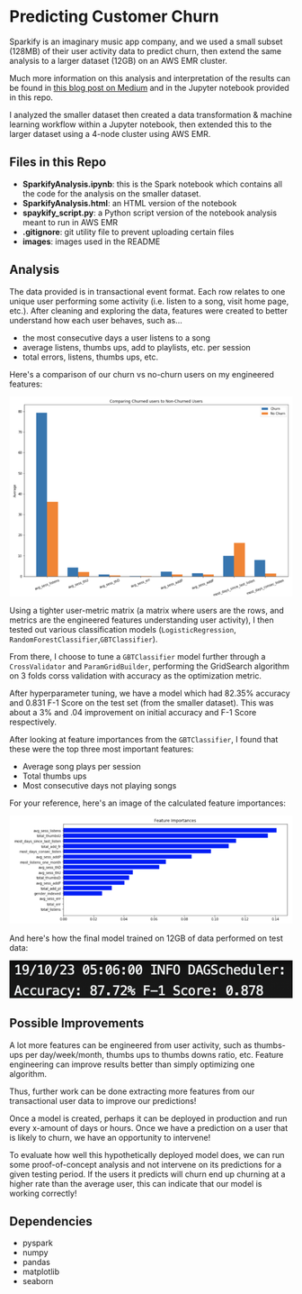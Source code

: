 # Predicting Customer Churn
Sparkify is an imaginary music app company, and we used a small subset (128MB) of their user activity data to predict churn, then extend the same analysis to a larger dataset (12GB) on an AWS EMR cluster. 

Much more information on this analysis and interpretation of the results can be found in [this blog post on Medium](https://medium.com/@patrickjohnyudeguzman/predicting-customer-churn-with-pyspark-95cd352d393) and in the Jupyter notebook provided in this repo.

I analyzed the smaller dataset then created a data transformation & machine learning workflow within a Jupyter notebook, then extended this to the larger dataset using a 4-node cluster using AWS EMR.

## Files in this Repo

* **SparkifyAnalysis.ipynb**: this is the Spark notebook which contains all the code for the analysis on the smaller dataset.
* **SparkifyAnalysis.html**: an HTML version of the notebook
* **spaykify_script.py**: a Python script version of the notebook analysis meant to run in AWS EMR
* **.gitignore**: git utility file to prevent uploading certain files
* **images**: images used in the README

## Analysis

The data provided is in transactional event format. Each row relates to one unique user performing some activity (i.e. listen to a song, visit home page, etc.). After cleaning and exploring the data, features were created to better understand how each user behaves, such as...
- the most consecutive days a user listens to a song
- average listens, thumbs ups, add to playlists, etc. per session
- total errors, listens, thumbs ups, etc.

Here's a comparison of our churn vs no-churn users on my engineered features:

![Churn Vs. No Churn](./images/churn_nochurn.png)

Using a tighter user-metric matrix (a matrix where users are the rows, and metrics are the engineered features understanding user activity), I then tested out various classification models (`LogisticRegression`, `RandomForestClassifier`,`GBTClassifier`). 

From there, I choose to tune a `GBTClassifier` model further through a `CrossValidator` and `ParamGridBuilder`, performing the GridSearch algorithm on 3 folds corss validation with accuracy as the optimization metric. 

After hyperparameter tuning, we have a model which had 82.35% accuracy and 0.831 F-1 Score on the test set (from the smaller dataset). This was about a 3% and .04 improvement on initial accuracy and F-1 Score respectively.

After looking at feature importances from the `GBTClassifier`, I found that these were the top three most important features:
- Average song plays per session
- Total thumbs ups
- Most consecutive days not playing songs

For your reference, here's an image of the calculated feature importances:

![GBT Importances](./images/gbt_importances.png)

And here's how the final model trained on 12GB of data performed on test data:

![AWS Model](./images/AWSresult.png)

## Possible Improvements

A lot more features can be engineered from user activity, such as thumbs-ups per day/week/month, thumbs ups to thumbs downs ratio, etc. Feature engineering can improve results better than simply optimizing one algorithm.

Thus, further work can be done extracting more features from our transactional user data to improve our predictions!

Once a model is created, perhaps it can be deployed in production and run every x-amount of days or hours. Once we have a prediction on a user that is likely to churn, we have an opportunity to intervene!

To evaluate how well this hypothetically deployed model does, we can run some proof-of-concept analysis and not intervene on its predictions for a given testing period. If the users it predicts will churn end up churning at a higher rate than the average user, this can indicate that our model is working correctly!

## Dependencies
- pyspark
- numpy
- pandas
- matplotlib
- seaborn